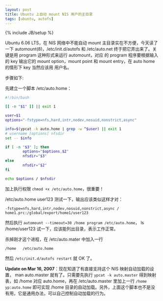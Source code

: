 ```yaml
---
layout: post
title: Ubuntu 上自动 mount NIS 用户的主目录
tags: [ubuntu, autofs]
---
```

{% include JB/setup %}

Ubuntu 6.06 LTS，在 NIS 网络中不能自动 mount 主目录实在不方便，今天读了一下
automount(8)，/etc/init.d/autofs 和 /etc/auto.net 终于把它弄出来了。关键是用
program 这种形式来运行 automount，对应 的 program 程序要根据输入的 key 输出它的
mount option，mount point 和 mount entry，在 auto home 的情形下 key 当然应该用
用户名。

步骤如下:

先建立一个脚本 /etc/auto.home：

```bash
#!/bin/bash

[[ -n "$1" ]] || exit 1

user=$1
options="-fstype=nfs,hard,intr,nodev,nosuid,nonstrict,async"

info=$(ypcat -k auto.home | grep -w ^$user) || exit 1
# username [options] nfsdir
set -- $info

if [ -n "$3" ]; then
        options="$options,$2"
        nfsdir="$3"
else
        nfsdir="$2"
fi

echo $options / $nfsdir
```

加上执行权限 `chmod +x /etc/auto.home`，很重要！

/etc/auto.home user123 测试一下，输出应该类似这样才对：

    -fstype=nfs,hard,intr,nodev,nosuid,nonstrict,async / home1.prc:/global/export/home1/user123

然后执行 `automount --timeout=30 /home program /etc/auto.home`，
ls /home/user123 试一下，应该能列出目录，表示工作正常。

杀掉刚才这个进程，在 /etc/auto.mater 中加入一行

    /home   /etc/auto.home

然后 `/etc/init.d/autofs restart` 就 OK 了。

**Update on Mar 16, 2007**：现在知道了有直接支持这个 NIS 映射自动加载的设置，
man auto.master 就有了。只需要先执行 `ypcat -k auto.master` 得到映射
表，如 /home 对应 auto.home，再在 /etc/auto.master 里加上一行
`/home yp:auto.home` 即可实现 /home 目录的自动加载。另外，上面这个脚本也不是没
有用，它是通用办法，可以自己控制自动加载的行为。
